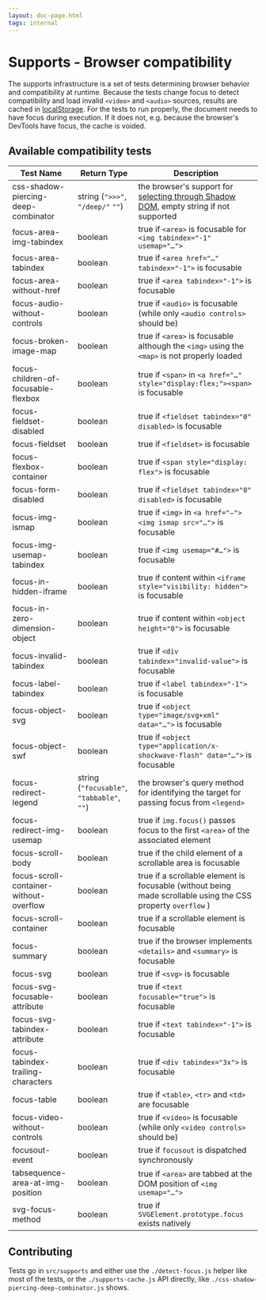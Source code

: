 ```yaml
---
layout: doc-page.html
tags: internal
---
```


# Supports - Browser compatibility

The supports infrastructure is a set of tests determining browser behavior and compatibility at runtime. Because the tests change focus to detect compatibility and load invalid `<video>` and `<audio>` sources, results are cached in [localStorage](https://developer.mozilla.org/en-US/docs/Web/API/Window/localStorage). For the tests to run properly, the document needs to have focus during execution. If it does not, e.g. because the browser's DevTools have focus, the cache is voided.


## Available compatibility tests

| Test Name | Return Type | Description |
| --------- | ----------- | ----------- |
| css-shadow-piercing-deep-combinator | string (`">>>"`, `"/deep/"` `""`) | the browser's support for [selecting through Shadow DOM](http://dev.w3.org/csswg/css-scoping/#deep-combinator), empty string if not supported |
| focus-area-img-tabindex | boolean | true if `<area>` is focusable for `<img tabindex="-1" usemap="…">` |
| focus-area-tabindex | boolean | true if `<area href="…" tabindex="-1">` is focusable |
| focus-area-without-href | boolean | true if `<area tabindex="-1">` is focusable |
| focus-audio-without-controls | boolean | true if `<audio>` is focusable (while only `<audio controls>` should be) |
| focus-broken-image-map | boolean | true if `<area>` is focusable although the `<img>` using the `<map>` is not properly loaded |
| focus-children-of-focusable-flexbox | boolean | true if `<span>` in `<a href="…" style="display:flex;"><span>` is focusable |
| focus-fieldset-disabled | boolean | true if `<fieldset tabindex="0" disabled>` is focusable |
| focus-fieldset | boolean | true if `<fieldset>` is focusable |
| focus-flexbox-container | boolean | true if `<span style="display: flex">` is focusable |
| focus-form-disabled | boolean | true if `<fieldset tabindex="0" disabled>` is focusable |
| focus-img-ismap | boolean | true if `<img>` in `<a href="–"><img ismap src="…">` is focusable |
| focus-img-usemap-tabindex | boolean | true if `<img usemap="#…">` is focusable |
| focus-in-hidden-iframe | boolean | true if content within `<iframe style="visibility: hidden">` is focusable |
| focus-in-zero-dimension-object | boolean | true if content within `<object height="0">` is focusable |
| focus-invalid-tabindex | boolean | true if `<div tabindex="invalid-value">` is focusable |
| focus-label-tabindex | boolean | true if `<label tabindex="-1">` is focusable |
| focus-object-svg | boolean | true if `<object type="image/svg+xml" data="…">` is focusable |
| focus-object-swf | boolean | true if `<object type="application/x-shockwave-flash" data="…">` is focusable |
| focus-redirect-legend | string (`"focusable"`, `"tabbable"`, `""`) | the browser's query method for identifying the target for passing focus from `<legend>`  |
| focus-redirect-img-usemap | boolean | true if `img.focus()` passes focus to the first `<area>` of the associated element |
| focus-scroll-body | boolean | true if the child element of a scrollable area is focusable |
| focus-scroll-container-without-overflow | boolean | true if a scrollable element is focusable (without being made scrollable using the CSS property `overflow` ) |
| focus-scroll-container | boolean | true if a scrollable element is focusable |
| focus-summary | boolean | true if the browser implements `<details>` and `<summary>` is focusable |
| focus-svg | boolean | true if `<svg>` is focusable |
| focus-svg-focusable-attribute | boolean | true if `<text focusable="true">` is focusable |
| focus-svg-tabindex-attribute | boolean | true if `<text tabindex="-1">` is focusable |
| focus-tabindex-trailing-characters | boolean | true if `<div tabindex="3x">` is focusable |
| focus-table | boolean | true if `<table>`, `<tr>` and `<td>` are focusable |
| focus-video-without-controls | boolean | true if `<video>` is focusable (while only `<video controls>` should be) |
| focusout-event | boolean | true if `focusout` is dispatched synchronously |
| tabsequence-area-at-img-position | boolean | true if `<area>` are tabbed at the DOM position of `<img usemap="…">` |
| svg-focus-method | boolean | true if `SVGElement.prototype.focus` exists natively |


## Contributing

Tests go in `src/supports` and either use the `./detect-focus.js` helper like most of the tests, or the `./supports-cache.js` API directly, like `./css-shadow-piercing-deep-combinator.js` shows.



